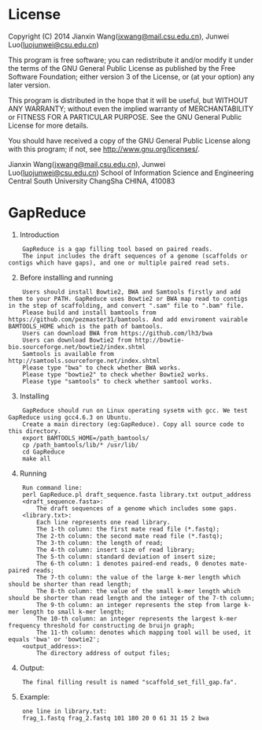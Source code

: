 License
=========

Copyright (C) 2014 Jianxin Wang(jxwang@mail.csu.edu.cn), Junwei Luo(luojunwei@csu.edu.cn)

This program is free software; you can redistribute it and/or
modify it under the terms of the GNU General Public License
as published by the Free Software Foundation; either version 3
of the License, or (at your option) any later version.

This program is distributed in the hope that it will be useful,
but WITHOUT ANY WARRANTY; without even the implied warranty of
MERCHANTABILITY or FITNESS FOR A PARTICULAR PURPOSE.  See the
GNU General Public License for more details.

You should have received a copy of the GNU General Public License
along with this program; if not, see <http://www.gnu.org/licenses/>.

Jianxin Wang(jxwang@mail.csu.edu.cn), Junwei Luo(luojunwei@csu.edu.cn)
School of Information Science and Engineering
Central South University
ChangSha
CHINA, 410083


GapReduce
=================
1) Introduction
```
	GapReduce is a gap filling tool based on paired reads.
	The input includes the draft sequences of a genome (scaffolds or contigs which have gaps), and one or multiple paired read sets. 
```
2) Before installing and running
```	
	Users should install Bowtie2, BWA and Samtools firstly and add them to your PATH. GapReduce uses Bowtie2 or BWA map read to contigs in the step of scaffolding, and convert ".sam" file to ".bam" file. 
	Please build and install bamtools from https://github.com/pezmaster31/bamtools. And add enviroment vairable BAMTOOLS_HOME which is the path of bamtools.
	Users can download BWA from https://github.com/lh3/bwa
	Users can download Bowtie2 from http://bowtie-bio.sourceforge.net/bowtie2/index.shtml 
	Samtools is available from http://samtools.sourceforge.net/index.shtml
	Please type "bwa" to check whether BWA works.
	Please type "bowtie2" to check whether Bowtie2 works.
	Please type "samtools" to check whether samtool works.
```
3) Installing
```
	GapReduce should run on Linux operating sysetm with gcc. We test GapReduce using gcc4.6.3 on Ubuntu.
	Create a main directory (eg:GapReduce). Copy all source code to this directory.
	export BAMTOOLS_HOME=/path_bamtools/
	cp /path_bamtools/lib/* /usr/lib/
	cd GapReduce
	make all
```
4) Running
```
	Run command line:  
	perl GapReduce.pl draft_sequence.fasta library.txt output_address 
	<draft_sequence.fasta>:
		The draft sequences of a genome which includes some gaps.
	<library.txt>:
		Each line represents one read library.
		The 1-th column: the first mate read file (*.fastq);
		The 2-th column: the second mate read file (*.fastq);
		The 3-th column: the length of read;
		The 4-th column: insert size of read library;
		The 5-th column: standard deviation of insert size;
		The 6-th column: 1 denotes paired-end reads, 0 denotes mate-paired reads;
		The 7-th column: the value of the large k-mer length which should be shorter than read length;
		The 8-th column: the value of the small k-mer length which should be shorter than read length and the integer of the 7-th column;  
		The 9-th column: an integer represents the step from large k-mer length to small k-mer length;
		The 10-th column: an integer represents the largest k-mer frequency threshold for constructing de bruijn graph;
		The 11-th column: denotes which mapping tool will be used, it equals 'bwa' or 'bowtie2';
	<output_address>:
		The directory address of output files;
```
4) Output:
```
	The final filling result is named "scaffold_set_fill_gap.fa".
```
5) Example:
```
	one line in library.txt:
	frag_1.fastq frag_2.fastq 101 180 20 0 61 31 15 2 bwa
```
